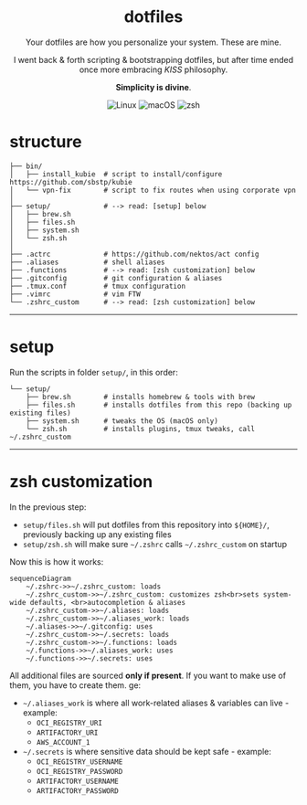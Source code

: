 <div align=center>

  # dotfiles

  Your dotfiles are how you personalize your system. These are mine.

  I went back & forth scripting & bootstrapping dotfiles, but after time ended once more embracing _KISS_ philosophy.

  **Simplicity is divine**.

  ![Linux](https://img.shields.io/badge/-Linux-gray.svg?style=plastic&logo=Linux)
  ![macOS](https://img.shields.io/badge/-macOS-gray.svg?style=plastic&logo=apple)
  ![zsh](https://img.shields.io/badge/-zsh-gray.svg?style=plastic&logo=zsh&logoColor=green)

</div>

# structure

```
├── bin/
│   ├── install_kubie  # script to install/configure https://github.com/sbstp/kubie
│   └── vpn-fix        # script to fix routes when using corporate vpn
│
├── setup/             # --> read: [setup] below
│   ├── brew.sh
│   ├── files.sh
│   ├── system.sh
│   └── zsh.sh
│
├── .actrc             # https://github.com/nektos/act config
├── .aliases           # shell aliases
├── .functions         # --> read: [zsh customization] below
├── .gitconfig         # git configuration & aliases
├── .tmux.conf         # tmux configuration
├── .vimrc             # vim FTW
└── .zshrc_custom      # --> read: [zsh customization] below
```

---

# setup

Run the scripts in folder `setup/`, in this order:

```
└── setup/
    ├── brew.sh        # installs homebrew & tools with brew
    ├── files.sh       # installs dotfiles from this repo (backing up existing files)
    ├── system.sh      # tweaks the OS (macOS only)
    └── zsh.sh         # installs plugins, tmux tweaks, call ~/.zshrc_custom
```

---

# zsh customization

In the previous step:

- `setup/files.sh` will put dotfiles from this repository into `${HOME}/`, previously backing up any existing files
- `setup/zsh.sh` will make sure `~/.zshrc` calls `~/.zshrc_custom` on startup

Now this is how it works:

```mermaid
sequenceDiagram
    ~/.zshrc->>~/.zshrc_custom: loads
    ~/.zshrc_custom->>~/.zshrc_custom: customizes zsh<br>sets system-wide defaults, <br>autocompletion & aliases
    ~/.zshrc_custom->>~/.aliases: loads
    ~/.zshrc_custom->>~/.aliases_work: loads
    ~/.aliases->>~/.gitconfig: uses
    ~/.zshrc_custom->>~/.secrets: loads
    ~/.zshrc_custom->>~/.functions: loads
    ~/.functions->>~/.aliases_work: uses
    ~/.functions->>~/.secrets: uses
```

All additional files are sourced **only if present**. If you want to make use of them, you have to create them. ge:

- `~/.aliases_work` is where all work-related aliases & variables can live - example:
  - `OCI_REGISTRY_URI`
  - `ARTIFACTORY_URI`
  - `AWS_ACCOUNT_1`
- `~/.secrets` is where sensitive data should be kept safe - example:
  - `OCI_REGISTRY_USERNAME`
  - `OCI_REGISTRY_PASSWORD`
  - `ARTIFACTORY_USERNAME`
  - `ARTIFACTORY_PASSWORD`
